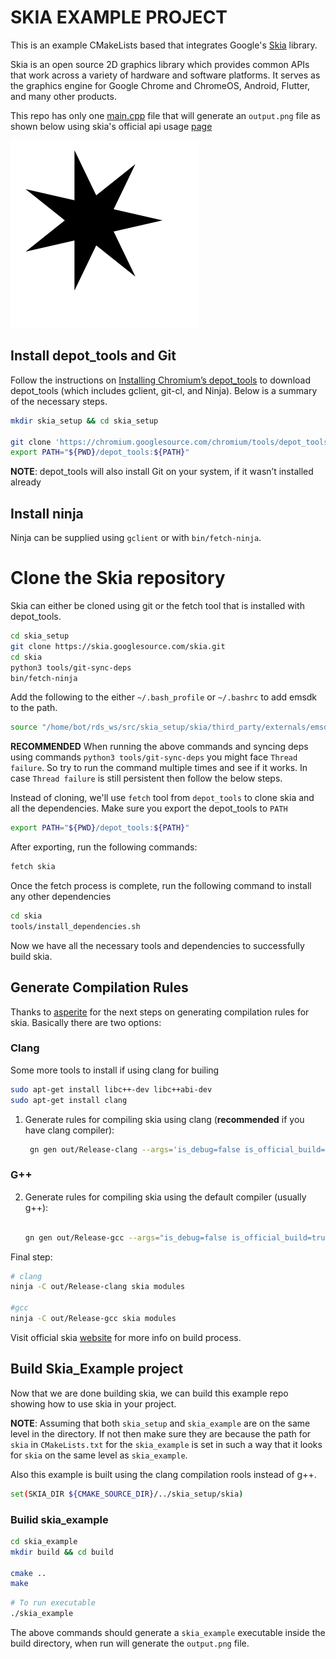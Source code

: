 # SKIA EXAMPLE PROJECT

This is an example CMakeLists based that integrates Google's [Skia](https://skia.org) library.

Skia is an open source 2D graphics library which provides common APIs that work across a variety of hardware and software platforms. It serves as the graphics engine for Google Chrome and ChromeOS, Android, Flutter, and many other products.


This repo has only one [main.cpp](src/main.cpp) file that will generate an `output.png` file as shown below using skia's official api usage [page](https://skia.org/docs/user/api/skcanvas_overview/)

![output.png](output.png)

## Install depot_tools and Git

Follow the instructions on [Installing Chromium’s depot_tools](http://www.chromium.org/developers/how-tos/install-depot-tools) to download depot_tools (which includes gclient, git-cl, and Ninja). Below is a summary of the necessary steps.

```bash
mkdir skia_setup && cd skia_setup

git clone 'https://chromium.googlesource.com/chromium/tools/depot_tools.git'
export PATH="${PWD}/depot_tools:${PATH}"
```
**NOTE**: depot_tools will also install Git on your system, if it wasn’t installed already


## Install ninja
Ninja can be supplied using `gclient` or with `bin/fetch-ninja`.


# Clone the Skia repository
Skia can either be cloned using git or the fetch tool that is installed with depot_tools.

```bash
cd skia_setup
git clone https://skia.googlesource.com/skia.git
cd skia
python3 tools/git-sync-deps
bin/fetch-ninja
```

Add the following to the either `~/.bash_profile` or `~/.bashrc` to add emsdk to the path.

```bash
source "/home/bot/rds_ws/src/skia_setup/skia/third_party/externals/emsdk/emsdk_env.sh"
```

**RECOMMENDED**
When running the above commands and syncing deps using commands `python3 tools/git-sync-deps` you might face `Thread failure`. So try to run the command multiple times and see if it works. In case `Thread failure` is still persistent then follow the below steps.

Instead of cloning, we'll use `fetch` tool from `depot_tools` to clone skia and all the dependencies. Make sure you export the depot_tools to `PATH`

```bash
export PATH="${PWD}/depot_tools:${PATH}"
```

After exporting, run the following commands:

```bash
fetch skia
```
Once the fetch process is complete, run the following command to install any other dependencies

```bash
cd skia
tools/install_dependencies.sh
```

Now we have all the necessary tools and dependencies to successfully build skia.

## Generate Compilation Rules
Thanks to [asperite](https://github.com/aseprite) for the next steps on generating compilation rules for skia. Basically there are two options:

### Clang
Some more tools to install if using clang for builing
```bash
sudo apt-get install libc++-dev libc++abi-dev
sudo apt-get install clang
```

1. Generate rules for compiling skia using clang (**recommended** if you have clang compiler):
    ```bash
     gn gen out/Release-clang --args='is_debug=false is_official_build=true skia_use_system_expat=false skia_use_system_icu=false skia_use_system_libjpeg_turbo=false skia_use_system_libpng=false skia_use_system_libwebp=false skia_use_system_zlib=false skia_use_sfntly=false skia_use_freetype=true skia_use_harfbuzz=true skia_pdf_subset_harfbuzz=true skia_use_system_freetype2=false skia_use_system_harfbuzz=false cc="clang" cxx="clang++" extra_cflags_cc=["-stdlib=libc++"] extra_ldflags=["-stdlib=libc++"]'
    ```

### G++
2. Generate rules for compiling skia using the default compiler (usually g++):

    ```bash

    gn gen out/Release-gcc --args="is_debug=false is_official_build=true skia_use_system_expat=false skia_use_system_icu=false skia_use_system_libjpeg_turbo=false skia_use_system_libpng=false skia_use_system_libwebp=false skia_use_system_zlib=false skia_use_sfntly=false skia_use_freetype=true skia_use_harfbuzz=true skia_pdf_subset_harfbuzz=true skia_use_system_freetype2=false skia_use_system_harfbuzz=false"
    ```

Final step:

```bash
# clang
ninja -C out/Release-clang skia modules

#gcc
ninja -C out/Release-gcc skia modules
```
Visit official skia [website](https://skia.org/docs/user/build/) for more info on build process.


## Build Skia_Example project
Now that we are done building skia, we can build this example repo showing how to use skia in your project.

**NOTE**: Assuming that both `skia_setup` and `skia_example` are on the same level in the directory. If not then make sure they are because the path for `skia` in `CMakeLists.txt` for the `skia_example` is set in such a way that it looks for `skia` on the same level as `skia_example`.

Also this example is built using the clang compilation rools instead of g++.

```bash
set(SKIA_DIR ${CMAKE_SOURCE_DIR}/../skia_setup/skia)
```

### Builid skia_example

```bash
cd skia_example
mkdir build && cd build

cmake ..
make
```

```bash
# To run executable
./skia_example
```
The above commands should generate a `skia_example` executable inside the build directory, when run will generate the `output.png` file.

